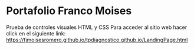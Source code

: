 # Portafolio Franco Moises
Prueba de controles visuales HTML y CSS 
Para acceder al sitio web hacer click en el siguiente link:
https://fjmoisesromero.github.io/tpdiagnostico.github.io/LandingPage.html
